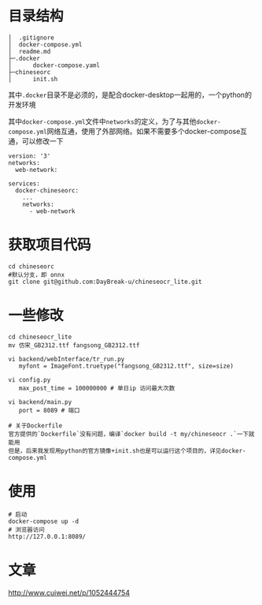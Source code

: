 # 目录结构
```
│  .gitignore
│  docker-compose.yml
│  readme.md
├─.docker
│      docker-compose.yaml
├─chineseorc
│      init.sh
```
其中`.docker`目录不是必须的，是配合docker-desktop一起用的，一个python的开发环境

其中`docker-compose.yml`文件中`networks`的定义，为了与其他`docker-compose.yml`网络互通，使用了外部网络。如果不需要多个docker-compose互通，可以修改一下
```
version: '3'
networks:
  web-network:

services:
  docker-chineseorc:
    ...
    networks:
      - web-network
```
# 获取项目代码
```
cd chineseorc
#默认分支，即 onnx
git clone git@github.com:DayBreak-u/chineseocr_lite.git
```
# 一些修改
```
cd chineseocr_lite
mv 仿宋_GB2312.ttf fangsong_GB2312.ttf

vi backend/webInterface/tr_run.py
   myfont = ImageFont.truetype("fangsong_GB2312.ttf", size=size)
   
vi config.py
   max_post_time = 100000000 # 单日ip 访问最大次数

vi backend/main.py
   port = 8089 # 端口

# 关于Dockerfile
官方提供的`Dockerfile`没有问题，编译`docker build -t my/chineseocr .`一下就能用
但是，后来我发现用python的官方镜像+init.sh也是可以运行这个项目的，详见docker-compose.yml
```

# 使用
```
# 启动
docker-compose up -d
# 浏览器访问
http://127.0.0.1:8089/
```

# 文章
http://www.cuiwei.net/p/1052444754